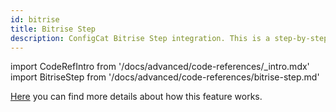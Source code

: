 ```yaml
---
id: bitrise
title: Bitrise Step
description: ConfigCat Bitrise Step integration. This is a step-by-step guide on how to use the ConfigCat Bitrise integration to eliminate tech debt in your project.
---
```


import CodeRefIntro from '/docs/advanced/code-references/\_intro.mdx'
import BitriseStep from '/docs/advanced/code-references/bitrise-step.md'

<CodeRefIntro linkText="Bitrise Step" linkUrl="https://www.bitrise.io/integrations/steps/configcat-feature-flag-sync" linkTarget="_blank" />

[Here](/docs/advanced/code-references/overview) you can find more details about how this feature works.

<BitriseStep />
